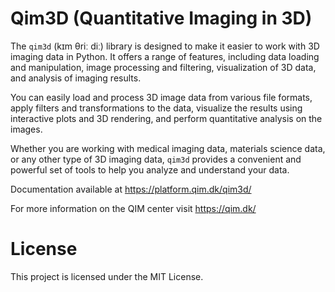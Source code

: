 # Qim3D (Quantitative Imaging in 3D)

The `qim3d` (kɪm θriː diː) library is designed to make it easier to work with 3D imaging data in Python. It offers a range of features, including data loading and manipulation, image processing and filtering, visualization of 3D data, and analysis of imaging results.

You can easily load and process 3D image data from various file formats, apply filters and transformations to the data, visualize the results using interactive plots and 3D rendering, and perform quantitative analysis on the images.

Whether you are working with medical imaging data, materials science data, or any other type of 3D imaging data, `qim3d` provides a convenient and powerful set of tools to help you analyze and understand your data.

Documentation available at https://platform.qim.dk/qim3d/

For more information on the QIM center visit https://qim.dk/

# License
This project is licensed under the MIT License.
